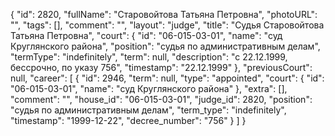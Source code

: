 {
    "id": 2820,
    "fullName": "Старовойтова Татьяна Петровна",
    "photoURL": "",
    "tags": [],
    "comment": "",
    "layout": "judge",
    "title": "Судья Старовойтова Татьяна Петровна",
    "court": {
        "id": "06-015-03-01",
        "name": "суд Круглянского района",
        "position": "судья по административным делам",
        "termType": "indefinitely",
        "term": null,
        "description": "c 22.12.1999, бессрочно, по указу 756",
        "timestamp": "22.12.1999"
    },
    "previousCourt": null,
    "career": [
        {
            "id": 2946,
            "term": null,
            "type": "appointed",
            "court": {
                "id": "06-015-03-01",
                "name": "суд Круглянского района"
            },
            "extra": [],
            "comment": "",
            "house_id": "06-015-03-01",
            "judge_id": 2820,
            "position": "судья по административным делам",
            "term_type": "indefinitely",
            "timestamp": "1999-12-22",
            "decree_number": "756"
        }
    ]
}